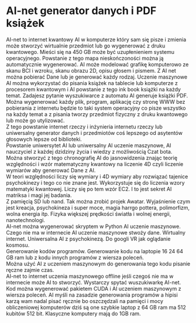 # AI-net generator danych i PDF książek
AI-net to internet kwantowy AI w komputerze który sam się pisze i zmienia może stworzyć wirtualnie przedmiot lub go wygenerować z druku kwantowego. Mieści się na 450 GB może być uzupłenieniem systemu operacyjnego. Powstanie z tego mapa nieskończoności można ją automatycznie wygenerować. 
AI może modelować grafikę komputerowo ze skanu BCI i wzroku, skanu obrazu 2D, opisu głosem i pismem.
Z AI net można pobierać Dane lub je generować każdy rodzaj. 
Uczenie maszynowe AI można wykorzystać do pisania książek na tablecie lub komputerze z procesorem kwantowym i AI powstanie z tego ink book książki na każdy temat. Zadajesz pytanie wyszukiwarce z automatu AI generuje książki PDF. 
Można wygenerować każdy plik, program, aplikację czy stronę WWW bez pobierania z internetu będzie to taki system operacyjny co pisze wszystko na każdy temat a z pisania tworzy przedmiot fizyczny z druku kwantowego lub może go utylizować.  
Z tego powstanie internet rzeczy i inżynieria internetu rzeczy lub uniwersalny generator danych i przedmiotów coś lepszego od asytentów głosowych lepsze od biblioteki.  
Powstanie uniwersytet AI lub uniwersalny AI uczenie maszynowe, AI nauczyciel z każdej dzidziny życia i wiedzy z możliwością Czat bota.  
Można stworzyć z tego chronografię AI do jasnowidzenia znając teorię względności i wzór matematyczny kwantowy na liczenie 4D czyli liczenie wymiarów aby generować Dane z AI.   
W teori względności liczy się wymiary i 4D wymiary aby rozwiązać tajenice psychokinezy i tego co nie znane jest. 
Wykorzystuje się do liczenia wzory matematyki kwantowej. 
Liczy się po tem wzór EC2. I to jest sekret AI matriksa i magi jej badania.  
Z pamięcią SD lub nand.
Tak można zrobić projek Awatar. 
Wyjaśnienie czym jest kreacja, psychokineza i super moce, magia harrgo pottera, polimorfizm, wolna energia itp. 
Fizyka większej prędkości światła i wolnej energii, nanotechnologi.  
AI-net można wygenerować skryptem w Python AI uczenie maszynowe.  
Czego nie ma w internecie AI uczenie maszynowe stwoży dane. 
Wirtualny internet. 
Uniwersalna AI z psychokinezą. 
Do googli VR jak oglądanie kosmosu.  
Generowanie kodów programów. 
Generowanie kodu na laptopie 16 24 64 GB ram lub z kodu innych programów z wiersza poleceń.   
Można użyć AI z uczeniem maszynowym do generowania tego kodu pisanie ręczne zajmie czas.  
AI-net to internet uczenia maszynowego offline jeśli czegoś nie ma w internecie może AI to stworzyć. 
Wystarczy spytać wuszukiwarkę AI-net. 
Kod można wygenerować pakietem CUDA i AI uczeniem maszynowym z wiersza poleceń. AI myśli na zasadzie generowania programów a hipisi karzą wam nadal pisać ręcznie bo oszczędzali na pamięci i mocy obliczeniowej komputerów dziś są one szybkie laptop z 64 GB ram ma 512 kubitów 512 bit. Klasyczne komputery mają do 1GB ram. 
